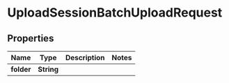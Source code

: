 

# UploadSessionBatchUploadRequest

## Properties

Name | Type | Description | Notes
------------ | ------------- | ------------- | -------------
**folder** | **String** |  | 



